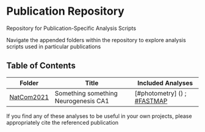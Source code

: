 # Publication Repository

Repository for Publication-Specific Analysis Scripts

Navigate the appended folders within the repository to explore analysis scripts used in particular publications

## Table of Contents

| Folder  | Title | Included Analyses |
| ------------- | ------------- | --------- |
| [NatCom2021](https://github.com/dterstege/PublicationRepo/tree/main/NatCom2021)   | Something something Neurogenesis CA1  | [#photometry] () ; [#FASTMAP](https://github.com/dterstege/FASTMAP) |


If you find any of these analyses to be useful in your own projects, please appropriately cite the referenced publication
